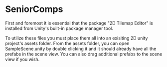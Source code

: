 # SeniorComps
First and foremost it is essential that the package "2D Tilemap Editor" is installed from Unity's built-in package manager tool.

To utilize these files you must place them all into an exisiting 2D unity project's assets folder. From the assets folder, you can open 
SampleScene.unity by double clicking it and it should already have all the prefabs in the scene view. You can also drag additional prefabs
to the scene view if you wish. 
